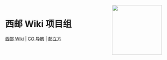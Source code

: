<img src="https://wiki.cooo.site/logo.svg" align="right" height="160" />

# 西邮 Wiki 项目组

[西邮 Wiki](https://wiki.cooo.site) | [CO 导航](https://cooo.site) | [邮立方](https://cop.cooo.site/)
